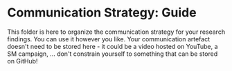 # Communication Strategy: Guide

This folder is here to organize the communication strategy for your research findings.  You can use it however you like.  Your communication artefact doesn't need to be stored here - it could be a video hosted on YouTube, a SM campaign, ... don't constrain yourself to something that can be stored on GitHub!
